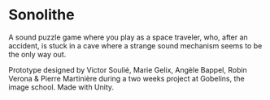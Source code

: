 # Sonolithe

A sound puzzle game where you play as a space traveler, who, after an accident, is stuck in a cave where a strange sound mechanism seems to be the only way out. 

Prototype designed by Victor Soulié, Marie Gelix, Angèle Bappel, Robin Verona & Pierre Martinière during a two weeks project at Gobelins, the image school. Made with Unity.
